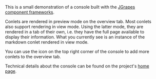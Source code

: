This is a small demonstration of a console built with the
[JGrapes component frameworks](https://mnlipp.github.io/jgrapes/).

Conlets are rendered in preview mode on the overview tab. Most
conlets also support rendering in view mode. Using the latter
mode, they are rendered in a tab of their own, i.e. they have
the full page available to display their information. What you
currently see is an instance of the markdown conlet rendered
in view mode.

You can use the icon on the top right corner of the console
to add more conlets to the overview tab.

Technical details about the console can be found on the project's
[home page](https://mnlipp.github.io/jgrapes/WebConsole.html).